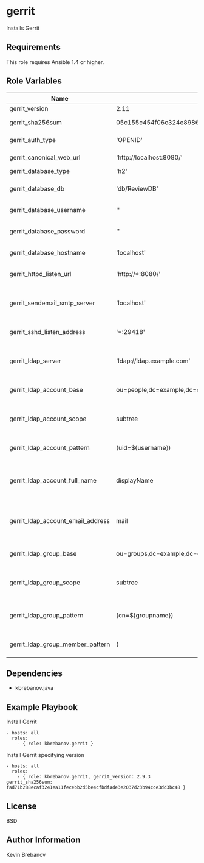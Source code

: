 gerrit
======

Installs Gerrit

Requirements
------------

This role requires Ansible 1.4 or higher.

Role Variables
--------------

| Name                              | Default                                                          | Description                                                                                                               |
|-----------------------------------|------------------------------------------------------------------|---------------------------------------------------------------------------------------------------------------------------|
| gerrit_version                    | 2.11                                                             | Gerrit version to install                                                                                                 |
| gerrit_sha256sum                  | 05c155c454f06c324e89863e6c6a9c814833c7caea7b38f6c9b360336b30b96d | SHA 256 sum of Gerrit version                                                                                             |
| gerrit_auth_type                  | 'OPENID'                                                         | Type of user authentication                                                                                               |
| gerrit_canonical_web_url          | 'http://localhost:8080/'                                         | The default URL for Gerrit                                                                                                |
| gerrit_database_type              | 'h2'                                                             | Type of database server                                                                                                   |
| gerrit_database_db                | 'db/ReviewDB'                                                    | Database path (h2) or name (PostgreSQL, MySQL)                                                                            |
| gerrit_database_username          | ''                                                               | Username to connect to the database server as                                                                             |
| gerrit_database_password          | ''                                                               | Password to authenticate to the database server with                                                                      |
| gerrit_database_hostname          | 'localhost'                                                      | Hostname of the database server                                                                                           |
| gerrit_httpd_listen_url           | 'http://*:8080/'                                                 | The URL the internal HTTP daemon should listen on                                                                         |
| gerrit_sendemail_smtp_server      | 'localhost'                                                      | Hostname (or IP address) of a SMTP server that will relay messages                                                        |
| gerrit_sshd_listen_address        | '*:29418'                                                        | The local addresses the internal SSHD daemon should listen on                                                             |
| gerrit_ldap_server                | 'ldap://ldap.example.com'                                        | URL of the LDAP server to query for user information and group membership                                                 |
| gerrit_ldap_account_base          | ou=people,dc=example,dc=com                                      | Root of the tree containing all user accounts                                                                             |
| gerrit_ldap_account_scope         | subtree                                                          | Scope of the search performed for accounts (one, sub or subtree, base or object)                                          |
| gerrit_ldap_account_pattern       | (uid=${username})                                                | Query pattern to use when searching for a user account                                                                    |
| gerrit_ldap_account_full_name     | displayName                                                      | Name of an attribute on the user account object which contains the initial value for the user’s full name field in Gerrit |
| gerrit_ldap_account_email_address | mail                                                             | Name of an attribute on the user account object which contains the user’s Internet email address                          |
| gerrit_ldap_group_base            | ou=groups,dc=example,dc=com                                      | Root of the tree containing all group objects                                                                             |
| gerrit_ldap_group_scope           | subtree                                                          | Scope of the search performed for group objects (one, sub or subtree, base or object)                                     |
| gerrit_ldap_group_pattern         | (cn=${groupname})                                                | Query pattern used when searching for an LDAP group to connect to a Gerrit group                                          |
| gerrit_ldap_group_member_pattern  | (|(memberUid=${username})(gidNumber=${gidNumber}))               | Query pattern to use when searching for the groups that a user account is currently a member of                           |


Dependencies
------------

- kbrebanov.java

Example Playbook
----------------

Install Gerrit
```
- hosts: all
  roles:
    - { role: kbrebanov.gerrit }
```

Install Gerrit specifying version
```
- hosts: all
  roles:
    - { role: kbrebanov.gerrit, gerrit_version: 2.9.3 gerrit_sha256sum: fad71b288ecaf3241ea11fecebb2d5be4cfbdfade3e2037d23b94cce3dd3bc48 }
```

License
-------

BSD

Author Information
------------------

Kevin Brebanov
